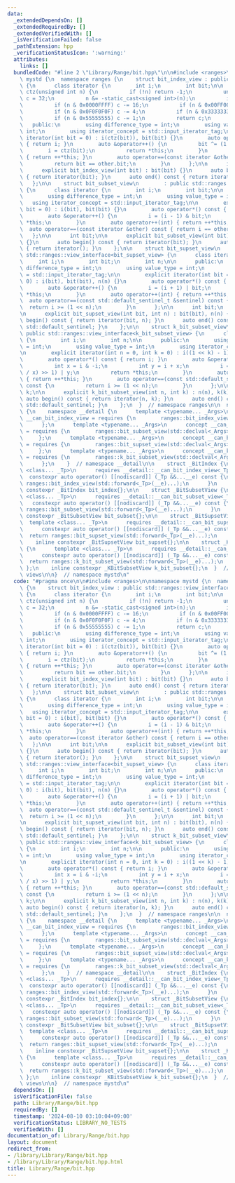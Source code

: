 ```yaml
---
data:
  _extendedDependsOn: []
  _extendedRequiredBy: []
  _extendedVerifiedWith: []
  _isVerificationFailed: false
  _pathExtension: hpp
  _verificationStatusIcon: ':warning:'
  attributes:
    links: []
  bundledCode: "#line 2 \"Library/Range/bit.hpp\"\n\n#include <ranges>\n\nnamespace\
    \ mystd {\n  namespace ranges {\n    struct bit_index_view : public std::ranges::view_interface<bit_index_view>\
    \ {\n      class iterator {\n        int i;\n        int bit;\n\n        unsigned\
    \ ctz(unsigned int n) {\n          if (!n) return -1;\n          unsigned int\
    \ c = 32;\n          n &= -static_cast<signed int>(n);\n          if (n) c--;\n\
    \          if (n & 0x0000FFFF) c -= 16;\n          if (n & 0x00FF00FF) c -= 8;\n\
    \          if (n & 0x0F0F0F0F) c -= 4;\n          if (n & 0x33333333) c -= 2;\n\
    \          if (n & 0x55555555) c -= 1;\n          return c;\n        }\n\n   \
    \   public:\n        using difference_type = int;\n        using value_type =\
    \ int;\n        using iterator_concept = std::input_iterator_tag;\n\n        explicit\
    \ iterator(int bit = 0) : i(ctz(bit)), bit(bit) {}\n        auto operator*() const\
    \ { return i; }\n        auto &operator++() {\n          bit ^= (1 << i);\n  \
    \        i = ctz(bit);\n          return *this;\n        }\n        auto operator++(int)\
    \ { return ++*this; }\n        auto operator==(const iterator &other) const {\n\
    \          return bit == other.bit;\n        }\n      };\n\n      int bit;\n\n\
    \      explicit bit_index_view(int bit) : bit(bit) {}\n      auto begin() const\
    \ { return iterator(bit); }\n      auto end() const { return iterator(); }\n \
    \   };\n\n    struct bit_subset_view\n        : public std::ranges::view_interface<bit_subset_view>\
    \ {\n      class iterator {\n        int i;\n        int bit;\n\n      public:\n\
    \        using difference_type = int;\n        using value_type = int;\n     \
    \   using iterator_concept = std::input_iterator_tag;\n\n        explicit iterator(int\
    \ bit = 0) : i(bit), bit(bit) {}\n        auto operator*() const { return i; }\n\
    \        auto &operator++() {\n          i = (i - 1) & bit;\n          return\
    \ *this;\n        }\n        auto operator++(int) { return ++*this; }\n      \
    \  auto operator==(const iterator &other) const { return i == other.i; }\n   \
    \   };\n\n      int bit;\n\n      explicit bit_subset_view(int bit) : bit(bit)\
    \ {}\n      auto begin() const { return iterator(bit); }\n      auto end() const\
    \ { return iterator(); }\n    };\n\n    struct bit_supset_view\n        : public\
    \ std::ranges::view_interface<bit_supset_view> {\n      class iterator {\n   \
    \     int i;\n        int bit;\n        int n;\n\n      public:\n        using\
    \ difference_type = int;\n        using value_type = int;\n        using iterator_concept\
    \ = std::input_iterator_tag;\n\n        explicit iterator(int bit = 0, int n =\
    \ 0) : i(bit), bit(bit), n(n) {}\n        auto operator*() const { return i; }\n\
    \        auto &operator++() {\n          i = (i + 1) | bit;\n          return\
    \ *this;\n        }\n        auto operator++(int) { return ++*this; }\n      \
    \  auto operator==(const std::default_sentinel_t &sentinel) const {\n        \
    \  return i >= (1 << n);\n        }\n      };\n\n      int bit;\n      int n;\n\
    \n      explicit bit_supset_view(int bit, int n) : bit(bit), n(n) {}\n      auto\
    \ begin() const { return iterator(bit, n); }\n      auto end() const { return\
    \ std::default_sentinel; }\n    };\n\n    struct k_bit_subset_view\n        :\
    \ public std::ranges::view_interface<k_bit_subset_view> {\n      class iterator\
    \ {\n        int i;\n        int n;\n\n      public:\n        using difference_type\
    \ = int;\n        using value_type = int;\n        using iterator_concept = std::input_iterator_tag;\n\
    \n        explicit iterator(int n = 0, int k = 0) : i((1 << k) - 1), n(n) {}\n\
    \        auto operator*() const { return i; }\n        auto &operator++() {\n\
    \          int x = i & -i;\n          int y = i + x;\n          i = (((i & ~y)\
    \ / x) >> 1) | y;\n          return *this;\n        }\n        auto operator++(int)\
    \ { return ++*this; }\n        auto operator==(const std::default_sentinel_t &sentinel)\
    \ const {\n          return i >= (1 << n);\n        }\n      };\n\n      int n,\
    \ k;\n\n      explicit k_bit_subset_view(int n, int k) : n(n), k(k) {}\n     \
    \ auto begin() const { return iterator(n, k); }\n      auto end() const { return\
    \ std::default_sentinel; }\n    };\n  }  // namespace ranges\n\n  namespace views\
    \ {\n    namespace __detail {\n      template <typename... _Args>\n      concept\
    \ __can_bit_index_view = requires {\n        ranges::bit_index_view(std::declval<_Args>()...);\n\
    \      };\n      template <typename... _Args>\n      concept __can_bit_subset_view\
    \ = requires {\n        ranges::bit_subset_view(std::declval<_Args>()...);\n \
    \     };\n      template <typename... _Args>\n      concept __can_bit_supset_view\
    \ = requires {\n        ranges::bit_supset_view(std::declval<_Args>()...);\n \
    \     };\n      template <typename... _Args>\n      concept __can_k_bit_subset_view\
    \ = requires {\n        ranges::k_bit_subset_view(std::declval<_Args>()...);\n\
    \      };\n    }  // namespace __detail\n\n    struct _BitIndex {\n      template\
    \ <class... _Tp>\n      requires __detail::__can_bit_index_view<_Tp...>\n    \
    \  constexpr auto operator() [[nodiscard]] (_Tp &&...__e) const {\n        return\
    \ ranges::bit_index_view(std::forward<_Tp>(__e)...);\n      }\n    };\n    inline\
    \ constexpr _BitIndex bit_index{};\n\n    struct _BitSubsetView {\n      template\
    \ <class... _Tp>\n      requires __detail::__can_bit_subset_view<_Tp...>\n   \
    \   constexpr auto operator() [[nodiscard]] (_Tp &&...__e) const {\n        return\
    \ ranges::bit_subset_view(std::forward<_Tp>(__e)...);\n      }\n    };\n    inline\
    \ constexpr _BitSubsetView bit_subset{};\n\n    struct _BitSupsetView {\n    \
    \  template <class... _Tp>\n      requires __detail::__can_bit_supset_view<_Tp...>\n\
    \      constexpr auto operator() [[nodiscard]] (_Tp &&...__e) const {\n      \
    \  return ranges::bit_supset_view(std::forward<_Tp>(__e)...);\n      }\n    };\n\
    \    inline constexpr _BitSupsetView bit_supset{};\n\n    struct _KBitSubsetView\
    \ {\n      template <class... _Tp>\n      requires __detail::__can_k_bit_subset_view<_Tp...>\n\
    \      constexpr auto operator() [[nodiscard]] (_Tp &&...__e) const {\n      \
    \  return ranges::k_bit_subset_view(std::forward<_Tp>(__e)...);\n      }\n   \
    \ };\n    inline constexpr _KBitSubsetView k_bit_subset{};\n  }  // namespace\
    \ views\n\n}  // namespace mystd\n"
  code: "#pragma once\n\n#include <ranges>\n\nnamespace mystd {\n  namespace ranges\
    \ {\n    struct bit_index_view : public std::ranges::view_interface<bit_index_view>\
    \ {\n      class iterator {\n        int i;\n        int bit;\n\n        unsigned\
    \ ctz(unsigned int n) {\n          if (!n) return -1;\n          unsigned int\
    \ c = 32;\n          n &= -static_cast<signed int>(n);\n          if (n) c--;\n\
    \          if (n & 0x0000FFFF) c -= 16;\n          if (n & 0x00FF00FF) c -= 8;\n\
    \          if (n & 0x0F0F0F0F) c -= 4;\n          if (n & 0x33333333) c -= 2;\n\
    \          if (n & 0x55555555) c -= 1;\n          return c;\n        }\n\n   \
    \   public:\n        using difference_type = int;\n        using value_type =\
    \ int;\n        using iterator_concept = std::input_iterator_tag;\n\n        explicit\
    \ iterator(int bit = 0) : i(ctz(bit)), bit(bit) {}\n        auto operator*() const\
    \ { return i; }\n        auto &operator++() {\n          bit ^= (1 << i);\n  \
    \        i = ctz(bit);\n          return *this;\n        }\n        auto operator++(int)\
    \ { return ++*this; }\n        auto operator==(const iterator &other) const {\n\
    \          return bit == other.bit;\n        }\n      };\n\n      int bit;\n\n\
    \      explicit bit_index_view(int bit) : bit(bit) {}\n      auto begin() const\
    \ { return iterator(bit); }\n      auto end() const { return iterator(); }\n \
    \   };\n\n    struct bit_subset_view\n        : public std::ranges::view_interface<bit_subset_view>\
    \ {\n      class iterator {\n        int i;\n        int bit;\n\n      public:\n\
    \        using difference_type = int;\n        using value_type = int;\n     \
    \   using iterator_concept = std::input_iterator_tag;\n\n        explicit iterator(int\
    \ bit = 0) : i(bit), bit(bit) {}\n        auto operator*() const { return i; }\n\
    \        auto &operator++() {\n          i = (i - 1) & bit;\n          return\
    \ *this;\n        }\n        auto operator++(int) { return ++*this; }\n      \
    \  auto operator==(const iterator &other) const { return i == other.i; }\n   \
    \   };\n\n      int bit;\n\n      explicit bit_subset_view(int bit) : bit(bit)\
    \ {}\n      auto begin() const { return iterator(bit); }\n      auto end() const\
    \ { return iterator(); }\n    };\n\n    struct bit_supset_view\n        : public\
    \ std::ranges::view_interface<bit_supset_view> {\n      class iterator {\n   \
    \     int i;\n        int bit;\n        int n;\n\n      public:\n        using\
    \ difference_type = int;\n        using value_type = int;\n        using iterator_concept\
    \ = std::input_iterator_tag;\n\n        explicit iterator(int bit = 0, int n =\
    \ 0) : i(bit), bit(bit), n(n) {}\n        auto operator*() const { return i; }\n\
    \        auto &operator++() {\n          i = (i + 1) | bit;\n          return\
    \ *this;\n        }\n        auto operator++(int) { return ++*this; }\n      \
    \  auto operator==(const std::default_sentinel_t &sentinel) const {\n        \
    \  return i >= (1 << n);\n        }\n      };\n\n      int bit;\n      int n;\n\
    \n      explicit bit_supset_view(int bit, int n) : bit(bit), n(n) {}\n      auto\
    \ begin() const { return iterator(bit, n); }\n      auto end() const { return\
    \ std::default_sentinel; }\n    };\n\n    struct k_bit_subset_view\n        :\
    \ public std::ranges::view_interface<k_bit_subset_view> {\n      class iterator\
    \ {\n        int i;\n        int n;\n\n      public:\n        using difference_type\
    \ = int;\n        using value_type = int;\n        using iterator_concept = std::input_iterator_tag;\n\
    \n        explicit iterator(int n = 0, int k = 0) : i((1 << k) - 1), n(n) {}\n\
    \        auto operator*() const { return i; }\n        auto &operator++() {\n\
    \          int x = i & -i;\n          int y = i + x;\n          i = (((i & ~y)\
    \ / x) >> 1) | y;\n          return *this;\n        }\n        auto operator++(int)\
    \ { return ++*this; }\n        auto operator==(const std::default_sentinel_t &sentinel)\
    \ const {\n          return i >= (1 << n);\n        }\n      };\n\n      int n,\
    \ k;\n\n      explicit k_bit_subset_view(int n, int k) : n(n), k(k) {}\n     \
    \ auto begin() const { return iterator(n, k); }\n      auto end() const { return\
    \ std::default_sentinel; }\n    };\n  }  // namespace ranges\n\n  namespace views\
    \ {\n    namespace __detail {\n      template <typename... _Args>\n      concept\
    \ __can_bit_index_view = requires {\n        ranges::bit_index_view(std::declval<_Args>()...);\n\
    \      };\n      template <typename... _Args>\n      concept __can_bit_subset_view\
    \ = requires {\n        ranges::bit_subset_view(std::declval<_Args>()...);\n \
    \     };\n      template <typename... _Args>\n      concept __can_bit_supset_view\
    \ = requires {\n        ranges::bit_supset_view(std::declval<_Args>()...);\n \
    \     };\n      template <typename... _Args>\n      concept __can_k_bit_subset_view\
    \ = requires {\n        ranges::k_bit_subset_view(std::declval<_Args>()...);\n\
    \      };\n    }  // namespace __detail\n\n    struct _BitIndex {\n      template\
    \ <class... _Tp>\n      requires __detail::__can_bit_index_view<_Tp...>\n    \
    \  constexpr auto operator() [[nodiscard]] (_Tp &&...__e) const {\n        return\
    \ ranges::bit_index_view(std::forward<_Tp>(__e)...);\n      }\n    };\n    inline\
    \ constexpr _BitIndex bit_index{};\n\n    struct _BitSubsetView {\n      template\
    \ <class... _Tp>\n      requires __detail::__can_bit_subset_view<_Tp...>\n   \
    \   constexpr auto operator() [[nodiscard]] (_Tp &&...__e) const {\n        return\
    \ ranges::bit_subset_view(std::forward<_Tp>(__e)...);\n      }\n    };\n    inline\
    \ constexpr _BitSubsetView bit_subset{};\n\n    struct _BitSupsetView {\n    \
    \  template <class... _Tp>\n      requires __detail::__can_bit_supset_view<_Tp...>\n\
    \      constexpr auto operator() [[nodiscard]] (_Tp &&...__e) const {\n      \
    \  return ranges::bit_supset_view(std::forward<_Tp>(__e)...);\n      }\n    };\n\
    \    inline constexpr _BitSupsetView bit_supset{};\n\n    struct _KBitSubsetView\
    \ {\n      template <class... _Tp>\n      requires __detail::__can_k_bit_subset_view<_Tp...>\n\
    \      constexpr auto operator() [[nodiscard]] (_Tp &&...__e) const {\n      \
    \  return ranges::k_bit_subset_view(std::forward<_Tp>(__e)...);\n      }\n   \
    \ };\n    inline constexpr _KBitSubsetView k_bit_subset{};\n  }  // namespace\
    \ views\n\n}  // namespace mystd\n"
  dependsOn: []
  isVerificationFile: false
  path: Library/Range/bit.hpp
  requiredBy: []
  timestamp: '2024-08-10 03:10:04+09:00'
  verificationStatus: LIBRARY_NO_TESTS
  verifiedWith: []
documentation_of: Library/Range/bit.hpp
layout: document
redirect_from:
- /library/Library/Range/bit.hpp
- /library/Library/Range/bit.hpp.html
title: Library/Range/bit.hpp
---
```

